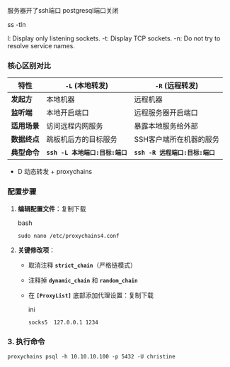 服务器开了ssh端口 postgresql端口关闭

ss -tln

l: Display only listening sockets.
-t: Display TCP sockets.
-n: Do not try to resolve service names.

### **核心区别对比**

| **特性** | **`-L` (本地转发)** | **`-R` (远程转发)** |
| --- | --- | --- |
| **发起方** | 本地机器 | 远程机器 |
| **监听端** | 本地开启端口 | 远程服务器开启端口 |
| **适用场景** | 访问远程内网服务 | 暴露本地服务给外部 |
| **数据终点** | 跳板机后方的目标服务 | SSH客户端所在机器的服务 |
| **典型命令** | **`ssh -L 本地端口:目标:端口`** | **`ssh -R 远程端口:目标:端口`** |

- D 动态转发 + proxychains

### **配置步骤**

1. **编辑配置文件**：复制下载
    
    bash
    
    ```
    sudo nano /etc/proxychains4.conf
    ```
    
2. **关键修改项**：
    - 取消注释 **`strict_chain`**（严格链模式）
    - 注释掉 **`dynamic_chain`** 和 **`random_chain`**
    - 在 **`[ProxyList]`** 底部添加代理设置：复制下载
        
        ini
        
        ```
        socks5  127.0.0.1 1234
        ```
        

### **3. 执行命令**

```
proxychains psql -h 10.10.10.100 -p 5432 -U christine
```
